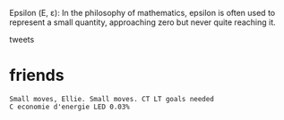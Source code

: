Epsilon (Ε, ε): In the philosophy of mathematics, epsilon is often used to represent a small quantity, approaching zero but never quite reaching it.

tweets

# friends 
    Small moves, Ellie. Small moves. CT LT goals needed 
    C economie d'energie LED 0.03%